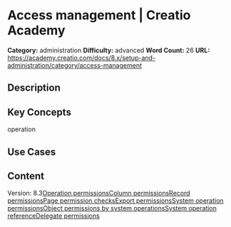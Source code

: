 # Access management | Creatio Academy

**Category:** administration **Difficulty:** advanced **Word Count:** 26
**URL:**
https://academy.creatio.com/docs/8.x/setup-and-administration/category/access-management

## Description

## Key Concepts

operation

## Use Cases

## Content

Version:
8.3[Operation permissions](/docs/8.x/setup-and-administration/administration/user-and-access-management/access-management/object-operation-permissions)[Column permissions](/docs/8.x/setup-and-administration/administration/user-and-access-management/access-management/column-permissions)[Record permissions](/docs/8.x/setup-and-administration/administration/user-and-access-management/access-management/record-permissions)[Page permission checks](/docs/8.x/setup-and-administration/administration/user-and-access-management/access-management/page-permissions)[Export permissions](/docs/8.x/setup-and-administration/administration/user-and-access-management/access-management/export-permissions)[System operation permissions](/docs/8.x/setup-and-administration/administration/user-and-access-management/access-management/system-operation-permissions)[Object permissions by system operations](/docs/8.x/setup-and-administration/administration/user-and-access-management/access-management/object-permissions-by-system-operations)[System operation reference](/docs/8.x/setup-and-administration/administration/user-and-access-management/access-management/system-operation-reference)[Delegate permissions](/docs/8.x/setup-and-administration/administration/user-and-access-management/access-management/delegate-permissions)
